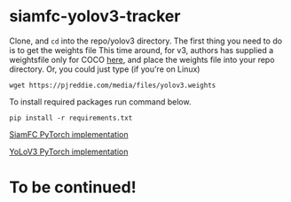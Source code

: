 # siamfc-yolov3-tracker

Clone, and `cd` into the repo/yolov3 directory. The first thing you need to do is to get the weights file
This time around, for v3, authors has supplied a weightsfile only for COCO [here](https://pjreddie.com/media/files/yolov3.weights), and place the weights file into your repo directory. Or, you could just type (if you're on Linux)
```
wget https://pjreddie.com/media/files/yolov3.weights 
```
To install required packages run command below.

```
pip install -r requirements.txt
```




[SiamFC PyTorch implementation](https://github.com/StrangerZhang/SiamFC-PyTorch)

[YoLoV3 PyTorch implementation](https://github.com/ayooshkathuria/pytorch-yolo-v3)


# To be continued!
